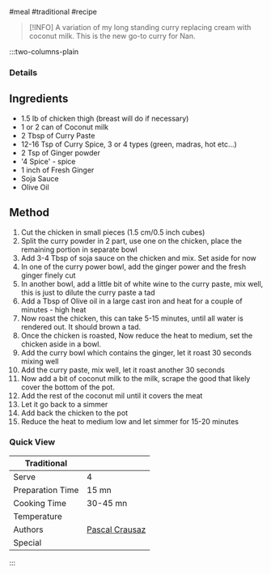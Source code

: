 #meal #traditional #recipe

> [!INFO]
> A variation of my long standing curry replacing cream with coconut milk. This is the new go-to curry for Nan.

:::two-columns-plain

### Details
## Ingredients

- 1.5 lb of chicken thigh (breast will do if necessary)
- 1 or 2 can of Coconut milk
- 2 Tbsp of Curry Paste
- 12-16 Tsp of Curry Spice, 3 or 4 types (green, madras, hot etc...)
- 2 Tsp of Ginger powder
- '4 Spice' - spice
- 1 inch of Fresh Ginger
- Soja Sauce
- Olive Oil


## Method

1. Cut the chicken in small pieces (1.5 cm/0.5 inch cubes)
2. Split the curry powder in 2 part, use one on the chicken, place the remaining portion in separate bowl
3. Add 3-4 Tbsp of soja sauce on the chicken and mix. Set aside for now
4. In one of the curry power bowl, add the ginger power and the fresh ginger finely cut
5. In another bowl, add a little bit of white wine to the curry paste, mix well, this is just to dilute the curry paste a tad
6. Add a Tbsp of Olive oil in a large cast iron and heat for a couple of minutes - high heat
7. Now roast the chicken, this can take 5-15 minutes, until all water is rendered out. It should brown a tad.
8. Once the chicken is roasted, Now reduce the heat to medium, set the chicken aside in a bowl. 
9. Add the curry bowl which contains the ginger, let it roast 30 seconds mixing well
10. Add the curry paste, mix well, let it roast another 30 seconds
11. Now add a bit of coconut milk to the milk, scrape the good that likely cover the bottom of the pot. 
12. Add the rest of the coconut mil until it covers the meat
13. Let it go back to a simmer
14. Add back the chicken to the pot
15. Reduce the heat to medium low and let simmer for 15-20 minutes



### Quick View
| Traditional      |                                                |
| ---------------- | ---------------------------------------------- |
| Serve            | 4                                              |
| Preparation Time | 15 mn                                          |
| Cooking Time     | 30-45 mn                                       |
| Temperature      |                                                |
| Authors          | [Pascal Crausaz](mailto:pascal@askpascal.com)  |
| Special          |                                                |

:::

